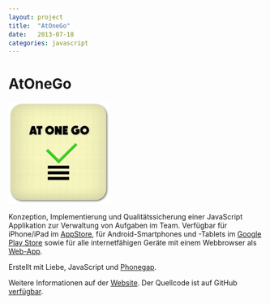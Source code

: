 ```yaml
---
layout: project
title:  "AtOneGo"
date:   2013-07-18
categories: javascript
---
```


# AtOneGo #

<div class="center">
    <a href="http://at-one-go.com?lang=de">
        <img src="/images/aog/app-icon.png" style="max-width: 200px;">
    </a>
</div>

Konzeption, Implementierung und Qualitätssicherung einer JavaScript Applikation
zur Verwaltung von Aufgaben im Team. Verfügbar für iPhone/iPad im <a target="_blank" href="https://itunes.apple.com/de/app/atonego/id668972250">AppStore</a>, für Android-Smartphones und -Tablets im <a target="_blank" href="https://play.google.com/store/apps/details?id=de.mwager.atonego">Google Play Store</a>
sowie für alle internetfähigen Geräte mit einem Webbrowser als <a target="_blank" href="https://atonego-mwager.rhcloud.com/app">Web-App</a>.

Erstellt mit Liebe, JavaScript und [Phonegap](http://phonegap.com).

Weitere Informationen auf der <a href="http://at-one-go.com?lang=de">Website</a>. Der Quellcode ist auf GitHub <a href="https://github.com/mwager/atonego">verfügbar</a>.
